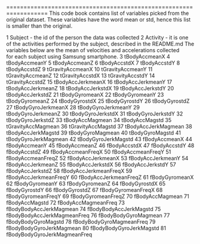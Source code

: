 ==================================================================
This code book contains list of variables picked from the original dataset. 
These variables have the word mean or std, hence this list is smaller than the original.

1	Subject - the id of the person the data was collected
2	Activity - it is one of the activities performed by the subject, described in the 
README.md The variables below  are the mean of velocities and accelerations collected  
for each subject using Samsung smartphone.
3	tBodyAccmeanX
4	tBodyAccmeanY
5	tBodyAccmeanZ
6	tBodyAccstdX
7	tBodyAccstdY
8	tBodyAccstdZ
9	tGravityAccmeanX
10	tGravityAccmeanY
11	tGravityAccmeanZ
12	tGravityAccstdX
13	tGravityAccstdY
14	tGravityAccstdZ
15	tBodyAccJerkmeanX
16	tBodyAccJerkmeanY
17	tBodyAccJerkmeanZ
18	tBodyAccJerkstdX
19	tBodyAccJerkstdY
20	tBodyAccJerkstdZ
21	tBodyGyromeanX
22	tBodyGyromeanY
23	tBodyGyromeanZ
24	tBodyGyrostdX
25	tBodyGyrostdY
26	tBodyGyrostdZ
27	tBodyGyroJerkmeanX
28	tBodyGyroJerkmeanY
29	tBodyGyroJerkmeanZ
30	tBodyGyroJerkstdX
31	tBodyGyroJerkstdY
32	tBodyGyroJerkstdZ
33	tBodyAccMagmean
34	tBodyAccMagstd
35	tGravityAccMagmean
36	tGravityAccMagstd
37	tBodyAccJerkMagmean
38	tBodyAccJerkMagstd
39	tBodyGyroMagmean
40	tBodyGyroMagstd
41	tBodyGyroJerkMagmean
42	tBodyGyroJerkMagstd
43	fBodyAccmeanX
44	fBodyAccmeanY
45	fBodyAccmeanZ
46	fBodyAccstdX
47	fBodyAccstdY
48	fBodyAccstdZ
49	fBodyAccmeanFreqX
50	fBodyAccmeanFreqY
51	fBodyAccmeanFreqZ
52	fBodyAccJerkmeanX
53	fBodyAccJerkmeanY
54	fBodyAccJerkmeanZ
55	fBodyAccJerkstdX
56	fBodyAccJerkstdY
57	fBodyAccJerkstdZ
58	fBodyAccJerkmeanFreqX
59	fBodyAccJerkmeanFreqY
60	fBodyAccJerkmeanFreqZ
61	fBodyGyromeanX
62	fBodyGyromeanY
63	fBodyGyromeanZ
64	fBodyGyrostdX
65	fBodyGyrostdY
66	fBodyGyrostdZ
67	fBodyGyromeanFreqX
68	fBodyGyromeanFreqY
69	fBodyGyromeanFreqZ
70	fBodyAccMagmean
71	fBodyAccMagstd
72	fBodyAccMagmeanFreq
73	fBodyBodyAccJerkMagmean
74	fBodyBodyAccJerkMagstd
75	fBodyBodyAccJerkMagmeanFreq
76	fBodyBodyGyroMagmean
77	fBodyBodyGyroMagstd
78	fBodyBodyGyroMagmeanFreq
79	fBodyBodyGyroJerkMagmean
80	fBodyBodyGyroJerkMagstd
81	fBodyBodyGyroJerkMagmeanFreq